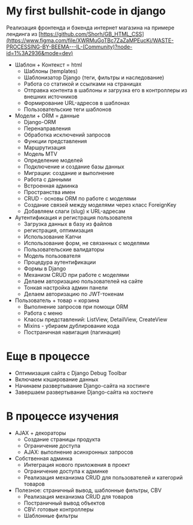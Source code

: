 # My first bullshit-code in django

Реализация фронтенда и бэкенда интернет магазина на примере лендинга из  [https://github.com/Shorh/GB_HTML_CSS](https://www.figma.com/file/XWRMuGoTBc7ZaZaMPEucKj/WASTE-PROCESSING-BY-BEEMA---IL-(Community)?node-id=1%3A2936&mode=dev)

* Шаблон + Контекст = html
  + Шаблоны (templates)
  + Шаблонизатор Django (теги, фильтры и наследование)
  + Работа со статикой и ссылками на страницах
  + Отправка контента в шаблоны и загрузка его в контроллеры из внешних источников
  + Формирование URL-адресов в шаблонах
  + Пользовательские теги шаблонов
* Модели + ORM = данные
  + Django-ORM
  + Перенаправления
  + Обработка исключений запросов
  + Функции представления
  + Маршрутизация
  + Модель MTV
  + Определение моделей
  + Подключение и создание базы данных
  + Миграции: создание и выполнение
  + Работа с данными
  + Встроенная админка
  + Пространства имен
  + CRUD - основы ORM по работе с моделями
  + Создание связей между моделями через класс ForeignKey
  + Добавляем слаги (slug) к URL-адресам
* Аутентификация и регистрация пользователя
  + Загрузка данных в базу из файлов
  + регистрация, оптимизация
  + Использование Капчи
  + Использование форм, не связанных с моделями
  + Пользовательские валидаторы
  + Модель пользователя
  + Процедура аутентификации
  + Формы в Django
  + Механизм CRUD при работе с моделями
  + Делаем авторизацию пользователей на сайте
  + Тонкая настройка админ панели
  + Делаем авторизацию по JWT-токенам
* Пользователь + товар = корзина
  + Выполнение запросов при помощи ORM
  + Работа с меню
  + Классы представлений: ListView, DetailView, CreateView
  + Mixins - убираем дублирование кода
  + Постраничная навигация (пагинация)


# Еще в процессе
  + Оптимизация сайта с Django Debug Toolbar
  + Включаем кэширование данных
  + Начинаем развертывание Django-сайта на хостинге
  + Завершаем развертывание Django-сайта на хостинге
 

# В процессе изучения
* AJAX + декораторы
  + Создание страницы продукта
  + Ограничение доступа
  + AJAX: выполнение асинхронных запросов
* Собственная админка
  + Интеграция нового приложения в проект
  + Ограничение доступа к админке
  + Реализация механизма CRUD для пользователей и категорий товаров
* Полезное: страничный вывод, шаблонные фильтры, CBV
  + Реализация механизма CRUD для товаров
  + Постраничный вывод объектов
  + CBV: готовые контроллеры
  + Шаблонные фильтры
